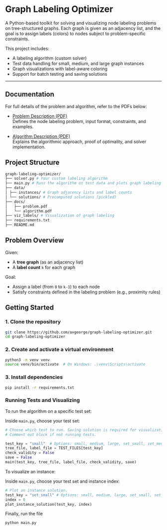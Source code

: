 # Graph Labeling Optimizer

A Python-based toolkit for solving and visualizing node labeling problems on tree-structured graphs. Each graph is given as an adjacency list, and the goal is to assign labels (colors) to nodes subject to problem-specific constraints.

This project includes:
- A labeling algorithm (custom solver)
- Test data handling for small, medium, and large graph instances
- Graph visualizations with label-aware coloring
- Support for batch testing and saving solutions

---

## Documentation

For full details of the problem and algorithm, refer to the PDFs below:

- [Problem Description (PDF)](docs/problem.pdf)  
  Defines the node labeling problem, input format, constraints, and examples.

- [Algorithm Description (PDF)](docs/algorithm.pdf)  
  Explains the algorithmic approach, proof of optimality, and solver implementation.


## Project Structure

```bash
graph-labeling-optimizer/
├── solver.py # Your custom labeling algorithm
├── main.py # Runs the algorithm on test data and plots graph labeling
├── data/
│ ├── instances/ # Graph adjacency lists and label counts
│ └── solutions/ # Precomputed solutions (pickled)
├── docs/
│   ├── problem.pdf
│   └── algorithm.pdf
├── viz_labels/ # Visualization of graph labeling
├── requirements.txt
├── README.md
```

## Problem Overview

Given:
- A **tree graph** (as an adjacency list)
- A **label count** `k` for each graph

Goal:
- Assign a label (from `0` to `k-1`) to each node
- Satisfy constraints defined in the labeling problem (e.g., proximity rules)


## Getting Started

### 1. Clone the repository

```bash
git clone https://github.com/axgeorge/graph-labeling-optimizer.git
cd graph-labeling-optimizer
```

### 2. Create and activate a virtual environment

```bash
python3 -m venv venv
source venv/bin/activate  # On Windows: .\venv\Scripts\activate
```

### 3. Install dependencies

```bash
pip install -r requirements.txt
```

### Running Tests and Visualizing

To run the algorithm on a specific test set:

Inside `main.py`, choose your test set:

```python
# Choose which test to run. Saving solution is required for visualization.
# Comment out block if not running tests.

test_key = "small"  # Options: small, medium, large, set_small, set_medium, set_large, example
tree_file, label_file = TEST_FILES[test_key]
check_validity = False
save = False
main(test_key, tree_file, label_file, check_validity, save)
```

To visualize an instance:

Inside `main.py`, choose your test set and instance index:

```python
# Plot an instance solution.
test_key = "set_small" # Options: small, medium, large, set_small, set_medium, set_large, example
index = 0
plot_instance_solution(test_key, index)
```

Finally, run the file

```bash
python main.py
```

